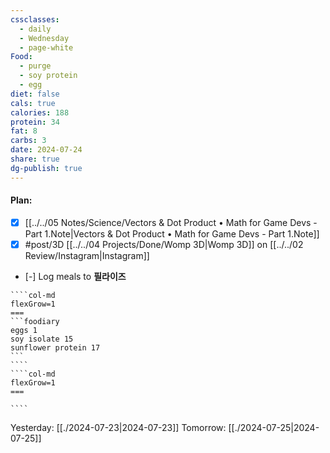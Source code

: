 ```yaml
---
cssclasses:
  - daily
  - Wednesday
  - page-white
Food:
  - purge
  - soy protein
  - egg
diet: false
cals: true
calories: 188
protein: 34
fat: 8
carbs: 3
date: 2024-07-24
share: true
dg-publish: true
---
```

#### Plan:
- [x] [[../../05 Notes/Science/Vectors & Dot Product • Math for Game Devs - Part 1.Note|Vectors & Dot Product • Math for Game Devs - Part 1.Note]]
- [x] #post/3D [[../../04 Projects/Done/Womp 3D|Womp 3D]] on [[../../02 Review/Instagram|Instagram]]
- [-] Log meals to **필라이즈**
`````col
````col-md
flexGrow=1
===
```foodiary 
eggs 1
soy isolate 15
sunflower protein 17
```
````
````col-md
flexGrow=1
===

````
`````
Yesterday: [[./2024-07-23|2024-07-23]]
Tomorrow: [[./2024-07-25|2024-07-25]]